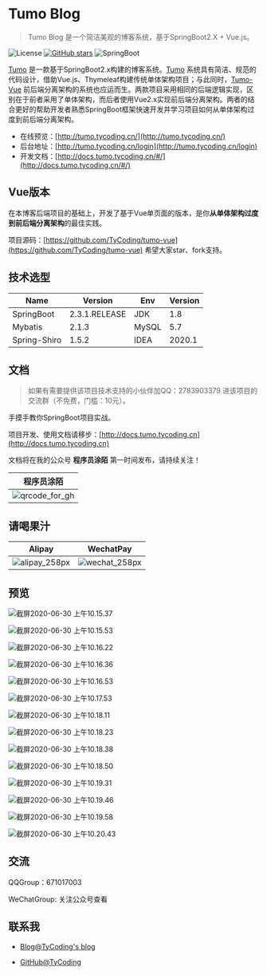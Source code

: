 # Tumo Blog

> Tumo Blog 是一个简洁美观的博客系统，基于SpringBoot2.X + Vue.js。

![License](https://img.shields.io/badge/License-MIT-green)  [![GitHub stars](https://img.shields.io/github/stars/TyCoding/tumo?label=Stars)](https://github.com/TyCoding/tumo/stargazers)  ![SpringBoot](https://img.shields.io/badge/SpringBoot-2.3.1.RELEASE-orange)

[Tumo](https://github.com/TyCoding/tumo) 是一款基于SpringBoot2.x构建的博客系统。[Tumo](https://github.com/TyCoding/tumo) 系统具有简洁、规范的代码设计，借助Vue.js、Thymeleaf构建传统单体架构项目；与此同时，[Tumo-Vue](https://github.com/TyCoding/tumo-vue) 前后端分离架构的系统也应运而生。两款项目采用相同的后端逻辑实现，区别在于前者采用了单体架构，而后者使用Vue2.x实现前后端分离架构。两者的结合更好的帮助开发者熟悉SpringBoot框架快速开发并学习项目如何从单体架构过度到前后端分离架构。

- 在线预览：[http://tumo.tycoding.cn/](http://tumo.tycoding.cn/)
- 后台地址：[http://tumo.tycoding.cn/login](http://tumo.tycoding.cn/login)
- 开发文档：[http://docs.tumo.tycoding.cn/#/](http://docs.tumo.tycoding.cn/#/)

## Vue版本

在本博客后端项目的基础上，开发了基于Vue单页面的版本，是你**从单体架构过度到前后端分离架构**的最佳实践。

项目源码：[https://github.com/TyCoding/tumo-vue](https://github.com/TyCoding/tumo-vue) 希望大家star、fork支持。

## 技术选型

| Name | Version | Env | Version |
| -- | -- | -- | -- |
| SpringBoot | 2.3.1.RELEASE | JDK | 1.8 |
| Mybatis | 2.1.3 | MySQL | 5.7 |
| Spring-Shiro | 1.5.2 | IDEA | 2020.1 |

## 文档

> 如果有需要提供该项目技术支持的小伙伴加QQ：2783903379 进该项目的交流群（不免费，门槛：10元）。

手摸手教你SpringBoot项目实战。

项目开发、使用文档请移步：[http://docs.tumo.tycoding.cn](http://docs.tumo.tycoding.cn) 


文档将在我的公众号 **程序员涂陌** 第一时间发布，请持续关注！

| 程序员涂陌                                                  |
| ----------------------------------------------------------- |
| ![qrcode_for_gh](http://cdn.tycoding.cn/20200610184737.jpg) |

## 请喝果汁

| Alipay                                                     | WechatPay                                                  |
| ---------------------------------------------------------- | ---------------------------------------------------------- |
| ![alipay_258px](http://cdn.tycoding.cn/20200610132929.png) | ![wechat_258px](http://cdn.tycoding.cn/20200610132940.png) |

## 预览

![截屏2020-06-30 上午10.15.37](http://cdn.tycoding.cn/20200630101539.png)

![截屏2020-06-30 上午10.15.53](http://cdn.tycoding.cn/20200630101555.png)

![截屏2020-06-30 上午10.16.22](http://cdn.tycoding.cn/20200630101625.png)

![截屏2020-06-30 上午10.16.36](http://cdn.tycoding.cn/20200630101638.png)

![截屏2020-06-30 上午10.16.53](http://cdn.tycoding.cn/20200630101655.png)

![截屏2020-06-30 上午10.17.53](http://cdn.tycoding.cn/20200630101800.png)

![截屏2020-06-30 上午10.18.11](http://cdn.tycoding.cn/20200630101813.png)

![截屏2020-06-30 上午10.18.23](http://cdn.tycoding.cn/20200630101825.png)

![截屏2020-06-30 上午10.18.38](http://cdn.tycoding.cn/20200630101840.png)

![截屏2020-06-30 上午10.18.50](http://cdn.tycoding.cn/20200630101852.png)

![截屏2020-06-30 上午10.19.31](http://cdn.tycoding.cn/20200630101934.png)

![截屏2020-06-30 上午10.19.46](http://cdn.tycoding.cn/20200630101948.png)

![截屏2020-06-30 上午10.19.58](http://cdn.tycoding.cn/20200630102000.png)

![截屏2020-06-30 上午10.20.43](http://cdn.tycoding.cn/20200630102045.png)


## 交流

QQGroup：671017003   

WeChatGroup:  关注公众号查看

## 联系我

- [Blog@TyCoding's blog](http://www.tycoding.cn)

- [GitHub@TyCoding](https://github.com/TyCoding)
